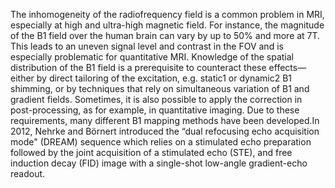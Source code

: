 The inhomogeneity of the radiofrequency field is a common problem in MRI, especially at high and ultra-high 
magnetic field. For instance, the magnitude of the B1 field over the human brain can vary by up to 50% and 
more at 7T. This leads to an uneven signal level and contrast in the FOV and is especially problematic for
quantitative MRI. Knowledge of the spatial distribution of the B1 field is a prerequisite to counteract 
these effects—either by direct tailoring of the excitation, e.g. static1 or dynamic2 B1 shimming, or by
techniques that rely on simultaneous variation of B1 and gradient fields. Sometimes, it is also possible to apply the
correction in post-processing, as for example, in quantitative imaging. Due to these requirements, many different 
B1 mapping methods have been developed.In 2012, Nehrke and Börnert introduced the “dual refocusing echo acquisition 
mode" (DREAM) sequence which relies on a stimulated echo preparation followed by the joint acquisition of a stimulated
echo (STE), and free induction decay (FID) image with a single-shot low-angle gradient-echo readout. 